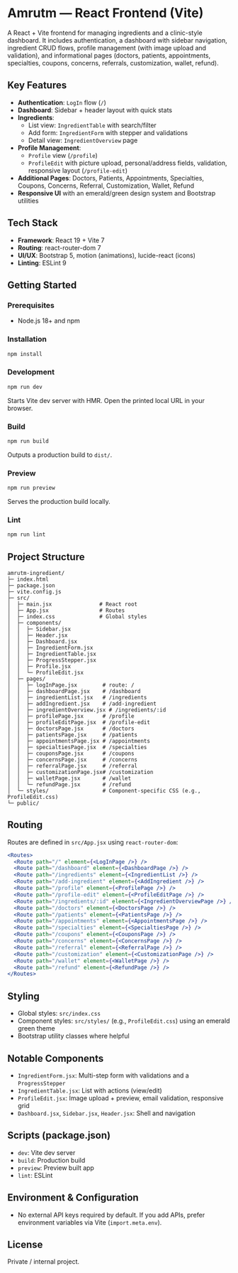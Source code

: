 # Amrutm — React Frontend (Vite)

A React + Vite frontend for managing ingredients and a clinic-style dashboard. It includes authentication, a dashboard with sidebar navigation, ingredient CRUD flows, profile management (with image upload and validation), and informational pages (doctors, patients, appointments, specialties, coupons, concerns, referrals, customization, wallet, refund).

## Key Features

- **Authentication**: `LogIn` flow (`/`)
- **Dashboard**: Sidebar + header layout with quick stats
- **Ingredients**:
  - List view: `IngredientTable` with search/filter
  - Add form: `IngredientForm` with stepper and validations
  - Detail view: `IngredientOverview` page
- **Profile Management**:
  - `Profile` view (`/profile`)
  - `ProfileEdit` with picture upload, personal/address fields, validation, responsive layout (`/profile-edit`)
- **Additional Pages**: Doctors, Patients, Appointments, Specialties, Coupons, Concerns, Referral, Customization, Wallet, Refund
- **Responsive UI** with an emerald/green design system and Bootstrap utilities

## Tech Stack

- **Framework**: React 19 + Vite 7
- **Routing**: react-router-dom 7
- **UI/UX**: Bootstrap 5, motion (animations), lucide-react (icons)
- **Linting**: ESLint 9

## Getting Started

### Prerequisites

- Node.js 18+ and npm

### Installation

```bash
npm install
```

### Development

```bash
npm run dev
```
Starts Vite dev server with HMR. Open the printed local URL in your browser.

### Build

```bash
npm run build
```
Outputs a production build to `dist/`.

### Preview

```bash
npm run preview
```
Serves the production build locally.

### Lint

```bash
npm run lint
```

## Project Structure

```
amrutm-ingredient/
├─ index.html
├─ package.json
├─ vite.config.js
├─ src/
│  ├─ main.jsx               # React root
│  ├─ App.jsx                # Routes
│  ├─ index.css              # Global styles
│  ├─ components/
│  │  ├─ Sidebar.jsx
│  │  ├─ Header.jsx
│  │  ├─ Dashboard.jsx
│  │  ├─ IngredientForm.jsx
│  │  ├─ IngredientTable.jsx
│  │  ├─ ProgressStepper.jsx
│  │  ├─ Profile.jsx
│  │  └─ ProfileEdit.jsx
│  ├─ pages/
│  │  ├─ logInPage.jsx        # route: /
│  │  ├─ dashboardPage.jsx    # /dashboard
│  │  ├─ ingredientList.jsx   # /ingredients
│  │  ├─ addIngredient.jsx    # /add-ingredient
│  │  ├─ ingredientOverview.jsx # /ingredients/:id
│  │  ├─ profilePage.jsx      # /profile
│  │  ├─ profileEditPage.jsx  # /profile-edit
│  │  ├─ doctorsPage.jsx      # /doctors
│  │  ├─ patientsPage.jsx     # /patients
│  │  ├─ appointmentsPage.jsx # /appointments
│  │  ├─ specialtiesPage.jsx  # /specialties
│  │  ├─ couponsPage.jsx      # /coupons
│  │  ├─ concernsPage.jsx     # /concerns
│  │  ├─ referralPage.jsx     # /referral
│  │  ├─ customizationPage.jsx# /customization
│  │  ├─ walletPage.jsx       # /wallet
│  │  └─ refundPage.jsx       # /refund
│  └─ styles/                 # Component-specific CSS (e.g., ProfileEdit.css)
└─ public/
```

## Routing

Routes are defined in `src/App.jsx` using `react-router-dom`:

```jsx
<Routes>
  <Route path="/" element={<LogInPage />} />
  <Route path="/dashboard" element={<DashboardPage />} />
  <Route path="/ingredients" element={<IngredientList />} />
  <Route path="/add-ingredient" element={<AddIngredient />} />
  <Route path="/profile" element={<ProfilePage />} />
  <Route path="/profile-edit" element={<ProfileEditPage />} />
  <Route path="/ingredients/:id" element={<IngredientOverviewPage />} />
  <Route path="/doctors" element={<DoctorsPage />} />
  <Route path="/patients" element={<PatientsPage />} />
  <Route path="/appointments" element={<AppointmentsPage />} />
  <Route path="/specialties" element={<SpecialtiesPage />} />
  <Route path="/coupons" element={<CouponsPage />} />
  <Route path="/concerns" element={<ConcernsPage />} />
  <Route path="/referral" element={<ReferralPage />} />
  <Route path="/customization" element={<CustomizationPage />} />
  <Route path="/wallet" element={<WalletPage />} />
  <Route path="/refund" element={<RefundPage />} />
</Routes>
```

## Styling

- Global styles: `src/index.css`
- Component styles: `src/styles/` (e.g., `ProfileEdit.css`) using an emerald green theme
- Bootstrap utility classes where helpful

## Notable Components

- `IngredientForm.jsx`: Multi-step form with validations and a `ProgressStepper`
- `IngredientTable.jsx`: List with actions (view/edit)
- `ProfileEdit.jsx`: Image upload + preview, email validation, responsive grid
- `Dashboard.jsx`, `Sidebar.jsx`, `Header.jsx`: Shell and navigation

## Scripts (package.json)

- `dev`: Vite dev server
- `build`: Production build
- `preview`: Preview built app
- `lint`: ESLint

## Environment & Configuration

- No external API keys required by default. If you add APIs, prefer environment variables via Vite (`import.meta.env`).

## License

Private / internal project.

